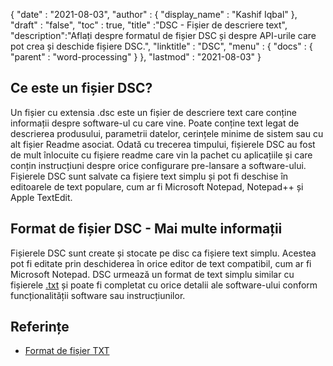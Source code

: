 {
  "date" : "2021-08-03",
  "author" : {
    "display_name" : "Kashif Iqbal"
},
  "draft" : "false",
  "toc" : true,
  "title" :"DSC - Fișier de descriere text",
  "description":"Aflați despre formatul de fișier DSC și despre API-urile care pot crea și deschide fișiere DSC.",
  "linktitle" : "DSC",
  "menu" : {
    "docs" : {
      "parent" : "word-processing"
}
},
  "lastmod" : "2021-08-03"
}

## Ce este un fișier DSC?

Un fișier cu extensia .dsc este un fișier de descriere text care conține informații despre software-ul cu care vine. Poate conține text legat de descrierea produsului, parametrii datelor, cerințele minime de sistem sau cu alt fișier Readme asociat. Odată cu trecerea timpului, fișierele DSC au fost de mult înlocuite cu fișiere readme care vin la pachet cu aplicațiile și care conțin instrucțiuni despre orice configurare pre-lansare a software-ului. Fișierele DSC sunt salvate ca fișiere text simplu și pot fi deschise în editoarele de text populare, cum ar fi Microsoft Notepad, Notepad++ și Apple TextEdit.

## Format de fișier DSC - Mai multe informații

Fișierele DSC sunt create și stocate pe disc ca fișiere text simplu. Acestea pot fi editate prin deschiderea în orice editor de text compatibil, cum ar fi Microsoft Notepad. DSC urmează un format de text simplu similar cu fișierele [.txt](/ro/word-processing/txt/) și poate fi completat cu orice detalii ale software-ului conform funcționalității software sau instrucțiunilor.

## Referințe

* [Format de fișier TXT](https://en.wikipedia.org/wiki/Text_file)

